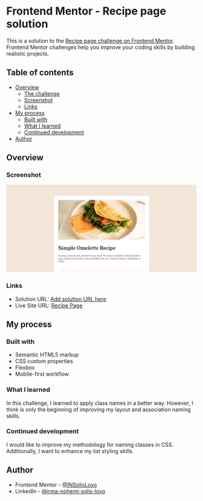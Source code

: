 # Frontend Mentor - Recipe page solution

This is a solution to the [Recipe page challenge on Frontend Mentor](https://www.frontendmentor.io/challenges/recipe-page-KiTsR8QQKm). Frontend Mentor challenges help you improve your coding skills by building realistic projects. 

## Table of contents

- [Overview](#overview)
  - [The challenge](#the-challenge)
  - [Screenshot](#screenshot)
  - [Links](#links)
- [My process](#my-process)
  - [Built with](#built-with)
  - [What I learned](#what-i-learned)
  - [Continued development](#continued-development)
- [Author](#author)

## Overview

### Screenshot

![](./Recipe-page.png)

### Links

- Solution URL: [Add solution URL here](https://your-solution-url.com)
- Live Site URL: [Recipe Page](https://recipe-page-theta-coral.vercel.app/)

## My process

### Built with

- Semantic HTML5 markup
- CSS custom properties
- Flexbox
- Mobile-first workflow


### What I learned

In this challenge, I learned to apply class names in a better way. However, I think is only the beginning of improving my layout and association naming skills.


### Continued development

I would like to improve my methodology for naming classes in CSS. Additionally, I want to enhance my list styling skills.

## Author

- Frontend Mentor - [@INSolisLoyo](https://www.frontendmentor.io/profile/INSolisLoyo)
- LinkedIn - [@irma-nohemi-solis-loyo](https://www.linkedin.com/in/irma-nohemi-solis-loyo/)

